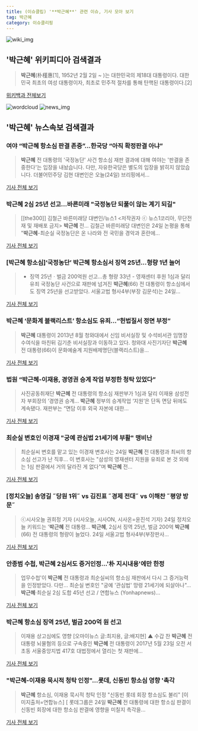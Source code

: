 ```yaml
---
title: (이슈클립) '**박근혜**' 관련 이슈, 기사 모아 보기
tag: 박근혜
category: 이슈클리핑
---
```

![wiki_img](https://user-images.githubusercontent.com/42597476/44503234-41136a80-a6d0-11e8-9071-6fc6418eafe4.png)
## **'**박근혜**'** 위키피디아 검색결과
>**박근혜**(朴槿惠[1], 1952년 2월 2일 ~ )는 대한민국의 제18대 대통령이다. 대한민국 최초의 여성 대통령이자, 최초로 민주적 절차를 통해 탄핵된 대통령이다.[2]

<a href="https://ko.wikipedia.org/wiki/박근혜" target="_blank">위키백과 전체보기</a>

![wordcloud](https://s3.ap-northeast-2.amazonaws.com/lyrics101-wordcloud/2018-08-24-1535098390.png)
![news_img](https://user-images.githubusercontent.com/42597476/44507050-1206f400-a6e4-11e8-8d98-7ffbfebb353f.png)
## **'**박근혜**'** 뉴스속보 검색결과
### 여야 “**박근혜** 항소심 판결 존중”…한국당 “아직 확정판결 아냐”

>**박근혜** 전 대통령의 '국정농단' 사건 항소심 재판 결과에 대해 여야는 '판결을 존중한다'는 입장을 내놨습니다. 다만, 자유한국당은 별도의 입장을 밝히지 않았습니다. 더불어민주당 김현 대변인은 오늘(24일) 브리핑에서...

<a href="http://news.kbs.co.kr/news/view.do?ncd=4028967&ref=A" target="_blank">기사 전체 보기</a>

### **박근혜** 2심 25년 선고…바른미래 "국정농단 되풀이 않는 계기 되길"

>[[the300]] 김철근 바른미래당 대변인/뉴스1 <저작권자 ⓒ 뉴스1코리아, 무단전재 및 재배포 금지> **박근혜** 전... 김철근 바른미래당 대변인은 24일 논평을 통해 "**박근혜**-최순실 국정농단은 온 나라와 전 국민을 경악과 혼란에...

<a href="http://news.mt.co.kr/mtview.php?no=2018082412007615046" target="_blank">기사 전체 보기</a>

### [**박근혜** 항소심]‘국정농단’ **박근혜** 항소심서 징역 25년…형량 1년 늘어

>- 징역 25년ㆍ벌금 200억원 선고…총 형량 33년 - 영재센터 후원 1심과 달리 유죄 국정농단 사건으로 재판에 넘겨진 **박근혜**(66) 전 대통령이 항소심에서도 징역 25년을 선고받았다. 서울고법 형사4부(부장 김문석)는 24일...

<a href="http://news.heraldcorp.com/view.php?ud=20180824000380" target="_blank">기사 전체 보기</a>

### **박근혜** ‘문화계 블랙리스트’ 항소심도 유죄...“헌법질서 정면 부정”

>**박근혜** 대통령이 2013년 8월 청와대에서 신임 비서실장 및 수석비서관 임명장 수여식을 마친뒤 김기춘 비서실장과 이동하고 있다. 청와대 사진기자단 **박근혜** 전 대통령(66)이 문화예술계 지원배제명단(블랙리스트)을...

<a href="http://news.khan.co.kr/kh_news/khan_art_view.html?artid=201808241704001&code=940301" target="_blank">기사 전체 보기</a>

### 법원 “**박근혜**-이재용, 경영권 승계 작업 부정한 청탁 있었다”

>사진공동취재단 **박근혜** 전 대통령의 항소심 재판부가 1심과 달리 이재용 삼성전자 부회장의 ‘경영권 승계... **박근혜** 정부의 승계작업 ‘지원’은 단독 면담 뒤에도 계속됐다. 재판부는 “면담 이후 외국 자본에 대한...

<a href="http://www.hani.co.kr/arti/society/society_general/859058.html" target="_blank">기사 전체 보기</a>

### 최순실 변호인 이경재 "궁예 관심법 21세기에 부활" 맹비난

>최순실씨 변호를 맡고 있는 이경재 변호사는 24일 **박근혜** 전 대통령과 최씨의 항소심 선고가 난 직후... 이 변호사는 "삼성의 영재센터 지원을 유죄로 본 것 외에는 1심 판결에서 거의 달라진 게 없다"며 **박근혜** 전...

<a href="http://sports.chosun.com/news/ntype.htm?id=201808250100227370017216&servicedate=20180824" target="_blank">기사 전체 보기</a>

### [정치오늘] 송영길 ˝당원 1위˝ vs 김진표 ˝경제 전대˝ vs 이해찬 ˝평양 방문˝

>ⓒ시사오늘 권희정 기자 (시사오늘, 시사ON, 시사온=윤진석 기자) 24일 정치오늘 키워드는 '**박근혜** 전 대통령... **박근혜**, 2심서 징역 25년, 벌금 200억   **박근혜**(66) 전 대통령의 형량이 늘었다. 24일 서울고법 형사4부(부장판사...

<a href="http://www.sisaon.co.kr/news/articleView.html?idxno=76640" target="_blank">기사 전체 보기</a>

### 안종범 수첩, **박근혜** 2심서도 증거인정…'朴 지시내용'에만 한정

>업무수첩'이 **박근혜** 전 대통령과 최순실씨의 항소심 재판에서 다시 그 증거능력을 인정받았다. 다만... 최순실 변호인 "궁예 '관심법' 망령 21세기에 되살아나"…**박근혜**·최순실 2심 도합 45년 선고 / 연합뉴스 (Yonhapnews)...

<a href="http://app.yonhapnews.co.kr/YNA/Basic/SNS/r.aspx?c=AKR20180824060700004&did=1195m" target="_blank">기사 전체 보기</a>

### **박근혜** 항소심 징역 25년, 벌금 200억 원 선고

>이재용 상고심에도 영향 [오마이뉴스 글:최지용, 글:배지현] ▲ 수갑 찬 **박근혜** 전 대통령 뇌물혐의 등으로 구속중인 **박근혜** 전 대통령이 2017년 5월 23일 오전 서초동 서울중앙지법 417호 대법정에서 열리는 첫 재판에...

<a href="http://www.ohmynews.com/NWS_Web/View/at_pg.aspx?CNTN_CD=A0002466050&CMPT_CD=P0010&utm_source=naver&utm_medium=newsearch&utm_campaign=naver_news" target="_blank">기사 전체 보기</a>

### "**박근혜**-이재용 묵시적 청탁 인정"…롯데, 신동빈 항소심 영향 '촉각

>**박근혜** 항소심, 이재용 묵시적 청탁 인정 "신동빈 롯데 회장 항소심도 불리" [이미지출처=연합뉴스] [ 롯데그룹은 24일 **박근혜** 전 대통령에 대한 항소심 판결이 신동빈 회장에 대한 항소심 판결에 영향을 미칠지 촉각을...

<a href="http://view.asiae.co.kr/news/view.htm?idxno=2018082411350633528" target="_blank">기사 전체 보기</a>



